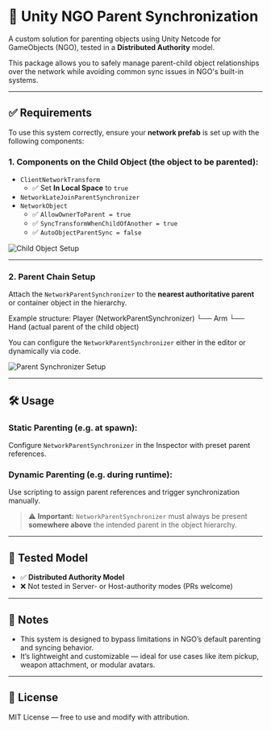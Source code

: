 # 🧬 Unity NGO Parent Synchronization

A custom solution for parenting objects using Unity Netcode for GameObjects (NGO), tested in a **Distributed Authority** model.

This package allows you to safely manage parent-child object relationships over the network while avoiding common sync issues in NGO's built-in systems.

---

## ✅ Requirements

To use this system correctly, ensure your **network prefab** is set up with the following components:

### 1. Components on the Child Object (the object to be parented):

- `ClientNetworkTransform`  
  - ✅ Set **In Local Space** to `true`
- `NetworkLateJoinParentSynchronizer`
- `NetworkObject`
  - ✅ `AllowOwnerToParent = true`  
  - ✅ `SyncTransformWhenChildOfAnother = true`  
  - ✅ `AutoObjectParentSync = false`

![Child Object Setup](https://github.com/user-attachments/assets/1dc42460-035a-4a59-b6bc-daff87936841)

---

### 2. Parent Chain Setup

Attach the `NetworkParentSynchronizer` to the **nearest authoritative parent** or container object in the hierarchy.

Example structure:
Player (NetworkParentSynchronizer)
└── Arm
└── Hand (actual parent of the child object)

You can configure the `NetworkParentSynchronizer` either in the editor or dynamically via code.

![Parent Synchronizer Setup](https://github.com/user-attachments/assets/acd02cc2-fec3-449a-9e69-5088254fb1c3)

---

## 🛠️ Usage

### Static Parenting (e.g. at spawn):
Configure `NetworkParentSynchronizer` in the Inspector with preset parent references.

### Dynamic Parenting (e.g. during runtime):
Use scripting to assign parent references and trigger synchronization manually.

> ⚠️ **Important:** `NetworkParentSynchronizer` must always be present **somewhere above** the intended parent in the object hierarchy.

---

## 🧪 Tested Model

- ✅ **Distributed Authority Model**  
- ❌ Not tested in Server- or Host-authority modes (PRs welcome)

---

## 📌 Notes

- This system is designed to bypass limitations in NGO’s default parenting and syncing behavior.
- It’s lightweight and customizable — ideal for use cases like item pickup, weapon attachment, or modular avatars.

---

## 📄 License

MIT License — free to use and modify with attribution.
